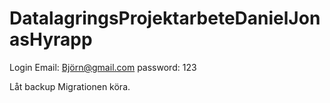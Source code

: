 # DatalagringsProjektarbeteDanielJonasHyrapp

Login
Email: Björn@gmail.com
password: 123


Låt backup Migrationen köra.
